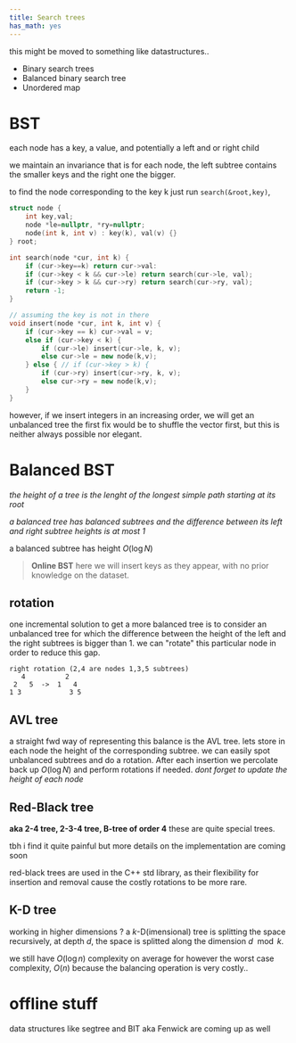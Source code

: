 ```yaml
---
title: Search trees
has_math: yes
---
```


this might be moved to something like datastructures..

- Binary search trees
- Balanced binary search tree
- Unordered map

# BST
each node has a key, a value, and potentially a left and or right child

we maintain an invariance that is for each node, the left subtree contains
the smaller keys and the right one the bigger.

to find the node corresponding to the key k just run `search(&root,key)`,

```cpp
struct node {
    int key,val;
    node *le=nullptr, *ry=nullptr;
    node(int k, int v) : key(k), val(v) {}
} root;

int search(node *cur, int k) {
    if (cur->key==k) return cur->val:
    if (cur->key < k && cur->le) return search(cur->le, val);
    if (cur->key > k && cur->ry) return search(cur->ry, val);
    return -1;
}

// assuming the key is not in there
void insert(node *cur, int k, int v) {
    if (cur->key == k) cur->val = v;
    else if (cur->key < k) {
        if (cur->le) insert(cur->le, k, v);
        else cur->le = new node(k,v);
    } else { // if (cur->key > k) {
        if (cur->ry) insert(cur->ry, k, v);
        else cur->ry = new node(k,v);
    }
}
```

however, if we insert integers in an increasing order, we will get an unbalanced tree
the first fix would be to shuffle the vector first, but this is neither always possible
nor elegant.

# Balanced BST
_the height of a tree is the lenght of the longest simple path starting at its root_

_a balanced tree has balanced subtrees and the difference between its left and right subtree heights is at most 1_

a balanced subtree has height $O(\log N)$

> **Online BST** here we will insert keys as they appear, with no prior knowledge on the dataset.

## rotation
one incremental solution to get a more balanced tree is to consider an unbalanced tree for which the difference between the height of the left and the right subtrees is bigger than 1.
we can "rotate" this particular node in order to reduce this gap.

```
right rotation (2,4 are nodes 1,3,5 subtrees)
   4          2
 2   5  ->  1   4
1 3            3 5
```

## AVL tree
a straight fwd way of representing this balance is the AVL tree.
lets store in each node the height of the corresponding subtree.
we can easily spot unbalanced subtrees and do a rotation.
After each insertion we percolate back up $O(\log N)$ and perform rotations if needed.
_dont forget to update the height of each node_

## Red-Black tree
**aka 2-4 tree, 2-3-4 tree, B-tree of order 4**
these are quite special trees.

tbh i find it quite painful but more details on the implementation are coming soon

red-black trees are used in the C++ std library, as their flexibility for insertion
and removal cause the costly rotations to be more rare.

## K-D tree
working in higher dimensions ? a $k$-D(imensional) tree is splitting the space recursively,
at depth $d$, the space is splitted along the dimension $d \mod k$.

we still have $O(\log n)$ complexity on average for 
however the worst case complexity, $O(n)$
because the balancing operation is very costly..


# offline stuff
data structures like segtree and BIT aka Fenwick are coming up as well


